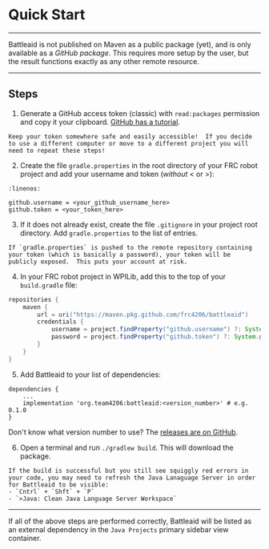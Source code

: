
# Quick Start

<hr>

Battleaid is not published on Maven as a public package (yet), and is only available as a _GitHub package_.  This requires more setup by the user, but the result functions exactly as any other remote resource.

<hr>

## Steps

1. Generate a GitHub access token (classic) with `read:packages` permission and copy it your clipboard.  [GitHub has a tutorial](https://docs.github.com/en/authentication/keeping-your-account-and-data-secure/managing-your-personal-access-tokens#creating-a-personal-access-token-classic).

```{tip}
Keep your token somewhere safe and easily accessible!  If you decide to use a different computer or move to a different project you will need to repeat these steps!
```

2. Create the file `gradle.properties` in the root directory of your FRC robot project and add your username and token (_without_ < or >):
```{code-block} properties
:linenos:

github.username = <your_github_username_here>
github.token = <your_token_here>
```

3. If it does not already exist, create the file `.gitignore` in your project root directory.  Add `gradle.properties` to the list of entries.

```{danger}
If `gradle.properties` is pushed to the remote repository containing your token (which is basically a password), your token will be publicly exposed.  This puts your account at risk.
```

4. In your FRC robot project in WPILib, add this to the top of your `build.gradle` file:
```java
repositories {
    maven {
        url = uri("https://maven.pkg.github.com/frc4206/battleaid")
        credentials {
            username = project.findProperty("github.username") ?: System.getenv("GITHUB_USERNAME")
            password = project.findProperty("github.token") ?: System.getenv("GITHUB_TOKEN")
        }
    }
}
```
5. Add Battleaid to your list of dependencies:
```{code-block}
dependencies {
    ...
    implementation 'org.team4206:battleaid:<version_number>' # e.g. 0.1.0
}
```

Don't know what version number to use?  The [releases are on GitHub](https://github.com/frc4206/battleaid/releases).

6. Open a terminal and run `./gradlew build`.  This will download the package.

```{tip}
If the build is successful but you still see squiggly red errors in your code, you may need to refresh the Java Lanaguage Server in order for Battleaid to be visible:
- `Cntrl` + `Shft` + `P`
- `>Java: Clean Java Language Server Workspace`
```

<hr>

If all of the above steps are performed correctly, Battleaid will be listed as an external dependency in the `Java Projects` primary sidebar view container.